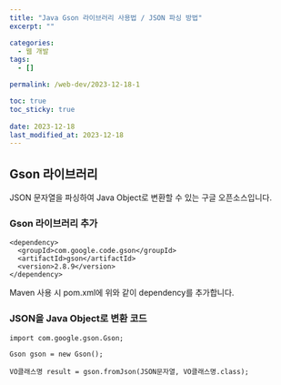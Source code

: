 ```yaml
---
title: "Java Gson 라이브러리 사용법 / JSON 파싱 방법"
excerpt: ""

categories:
  - 웹 개발
tags:
  - []

permalink: /web-dev/2023-12-18-1

toc: true
toc_sticky: true
 
date: 2023-12-18
last_modified_at: 2023-12-18
---
```


## Gson 라이브러리

JSON 문자열을 파싱하여 Java Object로 변환할 수 있는 구글 오픈소스입니다.

### Gson 라이브러리 추가
```
<dependency>
  <groupId>com.google.code.gson</groupId>
  <artifactId>gson</artifactId>
  <version>2.8.9</version>
</dependency>
```
Maven 사용 시 pom.xml에 위와 같이 dependency를 추가합니다.

### JSON을 Java Object로 변환 코드
```
import com.google.gson.Gson;

Gson gson = new Gson();

VO클래스명 result = gson.fromJson(JSON문자열, VO클래스명.class);

```
